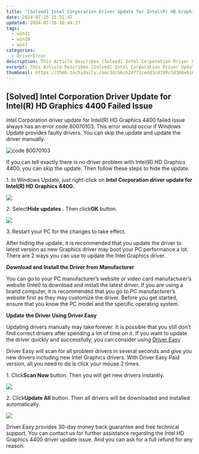 ```yaml
---
title: "[Solved] Intel Corporation Driver Update for Intel(R) HD Graphics 4400 Failed Issue"
date: 2024-07-15 15:51:47
updated: 2024-07-16 10:44:27
tags:
  - win11
  - win10
  - win7
categories:
  - DriverError
description: This Article Describes [Solved] Intel Corporation Driver Update for Intel(R) HD Graphics 4400 Failed Issue
excerpt: This Article Describes [Solved] Intel Corporation Driver Update for Intel(R) HD Graphics 4400 Failed Issue
thumbnail: https://thmb.techidaily.com/3dcb6c62df72cedd3cd399cfd308e616854c3b7c72efe6f7be7ff8eafc610cc4.jpg
---
```


## [Solved] Intel Corporation Driver Update for Intel(R) HD Graphics 4400 Failed Issue

 Intel Corporation driver update for Intel(R) HD Graphics 4400 failed issue always has an error code 80070103\. This error would occur if Windows Update provides faulty drivers. You can skip the update and update the driver manually.
  
![code 80070103](https://images.drivereasy.com/wp-content/uploads/2016/09/img_57e9f3c075f7b.jpg)
  
 If you can tell exactly there is no driver problem with Intel(R) HD Graphics 4400, you can skip the update. Then follow these steps to hide the update.  
  
 1\. In Windows Update, just right-click on   **Intel Corporation driver update for Intel(R) HD Graphics 4400.**
  
![](https://images.drivereasy.com/wp-content/uploads/2016/09/img_57ea34b292bc4.png)

 2\. Select**Hide updates** . Then click**OK** button.  
  
![](https://images.drivereasy.com/wp-content/uploads/2016/09/img_57e9f69cbabe9.png)
  
 3\. Restart your PC for the changes to take effect.  
  
 After hiding the update, it is recommended that you update the driver to latest version as new Graphics driver may boot your PC performance a lot. There are 2 ways you can use to update the Intel Graphics driver.
  
**Download and Install the Driver from Manufacturer**
  
 You can go to your PC manufacturer’s website or video card manufacturer’s website (Intel) to download and install the latest driver. If you are using a brand computer, it is recommended that you go to PC manufacturer’s website first as they may customize the driver. Before you get started, ensure that you know the PC model and the specific operating system.  
  
**Update the Driver Using Driver Easy**
  
 Updating drivers manually may take forever. It is possible that you still don’t find correct drivers after spending a lot of time on it. If you want to update the driver quickly and successfully, you can consider using [Driver Easy](https://tools.techidaily.com/drivereasy/download/) .

 Driver Easy will scan for all problem drivers in several seconds and give you new drivers including new Intel Graphics drivers. With Driver Easy Paid version, all you need to do is click your mouse 2 times.
  
 1\. Click**Scan Now** button. Then you will get new drivers instantly.  
  
![](https://images.drivereasy.com/wp-content/uploads/2017/04/img_58f08de20e5c1.png)

 2\. Click**Update All** button. Then all drivers will be downloaded and installed automatically.  

![](https://images.drivereasy.com/wp-content/uploads/2017/04/img_58f08fb0e2a9b.jpg)

 Driver Easy provides 30-day money back guarantee and free technical support. You can contact us for further assistance regarding the Intel HD Graphics 4400 driver update issue. And you can ask for a full refund for any reason.

<ins class="adsbygoogle"
     style="display:block"
     data-ad-format="autorelaxed"
     data-ad-client="ca-pub-7571918770474297"
     data-ad-slot="1223367746"></ins>



<ins class="adsbygoogle"
     style="display:block"
     data-ad-client="ca-pub-7571918770474297"
     data-ad-slot="8358498916"
     data-ad-format="auto"
     data-full-width-responsive="true"></ins>

